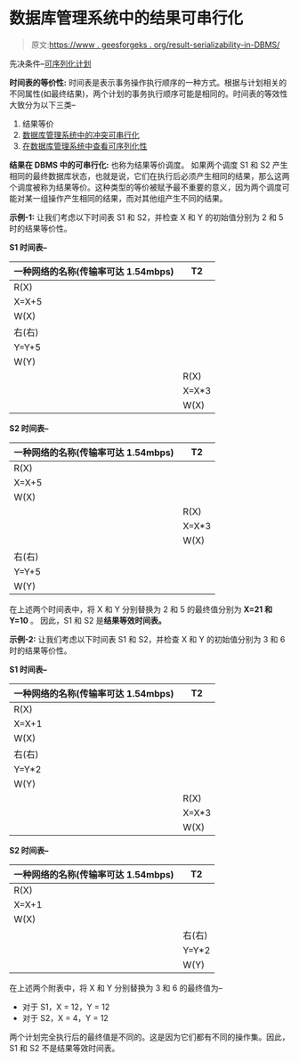 # 数据库管理系统中的结果可串行化

> 原文:[https://www . geesforgeks . org/result-serializability-in-DBMS/](https://www.geeksforgeeks.org/result-serializability-in-dbms/)

先决条件–[可序列化计划](https://www.geeksforgeeks.org/difference-between-conflict-and-view-serializability/?ref=rp)

**时间表的等价性:**
时间表是表示事务操作执行顺序的一种方式。根据与计划相关的不同属性(如最终结果)，两个计划的事务执行顺序可能是相同的。时间表的等效性大致分为以下三类–

1.  结果等价
2.  [数据库管理系统中的冲突可串行化](https://www.geeksforgeeks.org/conflict-serializability-in-dbms/)
3.  [在数据库管理系统中查看可序列化性](https://www.geeksforgeeks.org/view-serializability-in-dbms-transactions/)

**结果在 DBMS 中的可串行化:**
也称为结果等价调度。
如果两个调度 S1 和 S2 产生相同的最终数据库状态，也就是说，它们在执行后必须产生相同的结果，那么这两个调度被称为结果等价。这种类型的等价被赋予最不重要的意义，因为两个调度可能对某一组操作产生相同的结果，而对其他组产生不同的结果。

**示例-1:**
让我们考虑以下时间表 S1 和 S2，并检查 X 和 Y 的初始值分别为 2 和 5 时的结果等价性。

**S1 时间表–**

<center>

| 一种网络的名称(传输率可达 1.54mbps) | T2 |
| --- | --- |
| R(X) |  |
| X=X+5 |  |
| W(X) |  |
| 右(右) |  |
| Y=Y+5 |  |
| W(Y) |  |
|  | R(X) |
|  | X=X*3 |
|  | W(X) |

</center>

**S2 时间表–**

<center>

| 一种网络的名称(传输率可达 1.54mbps) | T2 |
| --- | --- |
| R(X) |  |
| X=X+5 |  |
| W(X) |  |
|  | R(X) |
|  | X=X*3 |
|  | W(X) |
| 右(右) |  |
| Y=Y+5 |  |
| W(Y) |  |

</center>

在上述两个时间表中，将 X 和 Y 分别替换为 2 和 5 的最终值分别为 **X=21 和 Y=10** 。
因此，S1 和 S2 是**结果等效时间表。**

**示例-2:**
让我们考虑以下时间表 S1 和 S2，并检查 X 和 Y 的初始值分别为 3 和 6 时的结果等价性。

**S1 时间表–**

<center>

| 一种网络的名称(传输率可达 1.54mbps) | T2 |
| --- | --- |
| R(X) |  |
| X=X+1 |  |
| W(X) |  |
| 右(右) |  |
| Y=Y*2 |  |
| W(Y) |  |
|  | R(X) |
|  | X=X*3 |
|  | W(X) |

</center>

**S2 时间表–**

<center>

| 一种网络的名称(传输率可达 1.54mbps) | T2 |
| --- | --- |
| R(X) |  |
| X=X+1 |  |
| W(X) |  |
|  | 右(右) |
|  | Y=Y*2 |
|  | W(Y) |

</center>

在上述两个附表中，将 X 和 Y 分别替换为 3 和 6 的最终值为–

*   对于 S1，X = 12，Y = 12
*   对于 S2，X = 4，Y = 12

两个计划完全执行后的最终值是不同的。这是因为它们都有不同的操作集。因此，S1 和 S2 不是结果等效时间表。